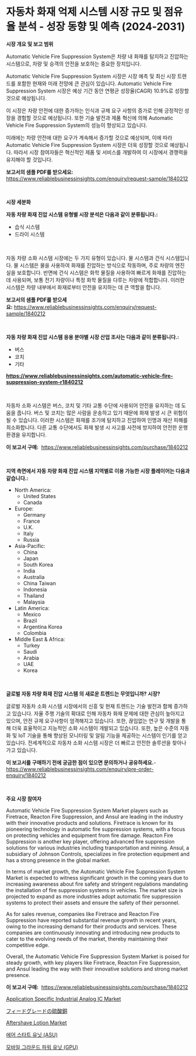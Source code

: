 <p><h1>자동차 화재 억제 시스템 시장 규모 및 점유율 분석 - 성장 동향 및 예측 (2024-2031)</h1></p><p><strong>시장 개요 및 보고 범위</strong></p>
<p><p>Automatic Vehicle Fire Suppression System은 차량 내 화재를 탐지하고 진압하는 시스템으로, 차량 및 승객의 안전을 보호하는 중요한 장치입니다. </p><p>Automatic Vehicle Fire Suppression System 시장은 시장 예측 및 최신 시장 트렌드를 포함한 현재와 미래 전망에 큰 관심이 있습니다. Automatic Vehicle Fire Suppression System 시장은 예상 기간 동안 연평균 성장율(CAGR) 10.9%로 성장할 것으로 예상됩니다.</p><p>이 시장은 차량 안전에 대한 증가하는 인식과 규제 요구 사항의 증가로 인해 긍정적인 성장을 경험할 것으로 예상됩니다. 또한 기술 발전과 제품 혁신에 의해 Automatic Vehicle Fire Suppression System의 성능이 향상되고 있습니다.</p><p>미래에는 차량 안전에 대한 요구가 계속해서 증가할 것으로 예상되며, 이에 따라 Automatic Vehicle Fire Suppression System 시장은 더욱 성장할 것으로 예상됩니다. 따라서 시장 참여자들은 혁신적인 제품 및 서비스를 개발하여 이 시장에서 경쟁력을 유지해야 할 것입니다.</p></p>
<p><strong>보고서의 샘플 PDF를 받으세요:</strong> <a href="https://www.reliablebusinessinsights.com/enquiry/request-sample/1840212">https://www.reliablebusinessinsights.com/enquiry/request-sample/1840212</a></p>
<p>&nbsp;</p>
<p><strong>시장 세분화</strong></p>
<p><strong>자동 차량 화재 진압 시스템 유형별 시장 분석은 다음과 같이 분류됩니다.:</strong></p>
<p><ul><li>습식 시스템</li><li>드라이 시스템</li></ul></p>
<p>&nbsp;</p>
<p><p>자동 차량 소화 시스템 시장에는 두 가지 유형이 있습니다. 물 시스템과 건식 시스템입니다. 물 시스템은 물을 사용하여 화재를 진압하는 방식으로 작동하며, 주로 차량의 엔진 실을 보호합니다. 반면에 건식 시스템은 화학 물질을 사용하여 빠르게 화재를 진압하는데 사용되며, 보통 전기 차량이나 특정 화학 물질을 다루는 차량에 적합합니다. 이러한 시스템은 차량 내부에서 화재로부터 안전을 유지하는 데 큰 역할을 합니다.</p></p>
<p><strong>보고서의 샘플 PDF를 받으세요:</strong>&nbsp;<a href="https://www.reliablebusinessinsights.com/enquiry/request-sample/1840212">https://www.reliablebusinessinsights.com/enquiry/request-sample/1840212</a></p>
<p>&nbsp;</p>
<p><strong> 자동 차량 화재 진압 시스템 응용 분야별 시장 산업 조사는 다음과 같이 분류됩니다.:</strong></p>
<p><ul><li>버스</li><li>코치</li><li>기타</li></ul></p>
<p><strong><a href="https://www.reliablebusinessinsights.com/automatic-vehicle-fire-suppression-system-r1840212">https://www.reliablebusinessinsights.com/automatic-vehicle-fire-suppression-system-r1840212</a></strong></p>
<p>&nbsp;</p>
<p><p>자동차 소화 시스템은 버스, 코치 및 기타 교통 수단에 사용되어 안전을 유지하는 데 도움을 줍니다. 버스 및 코치는 많은 사람을 운송하고 있기 때문에 화재 발생 시 큰 위험이 될 수 있습니다. 이러한 시스템은 화재를 조기에 탐지하고 진압하여 인명과 재산 피해를 최소화합니다. 다른 교통 수단에서도 화재 발생 시 사고를 사전에 방지하여 안전한 운행 환경을 유지합니다.</p></p>
<p><strong>이 보고서 구매:</strong>&nbsp; <a href="https://www.reliablebusinessinsights.com/purchase/1840212">https://www.reliablebusinessinsights.com/purchase/1840212</a></p>
<p>&nbsp;</p>
<p><strong>지역 측면에서 자동 차량 화재 진압 시스템 지역별로 이용 가능한 시장 플레이어는 다음과 같습니다.:</strong></p>
<p><ul>
    <li>
        North America:
        <ul>
            <li>United States</li>
            <li>Canada</li>
        </ul>
    </li>
    <li>
        Europe:
        <ul>
            <li>Germany</li>
            <li>France</li>
            <li>U.K.</li>
            <li>Italy</li>
            <li>Russia</li>
        </ul>
    </li>
    <li>
        Asia-Pacific:
        <ul>
            <li>China</li>
            <li>Japan</li>
            <li>South Korea</li>
            <li>India</li>
            <li>Australia</li>
            <li>China Taiwan</li>
            <li>Indonesia</li>
            <li>Thailand</li>
            <li>Malaysia</li>
        </ul>
    </li>
    <li>
        Latin America:
        <ul>
            <li>Mexico</li>
            <li>Brazil</li>
            <li>Argentina Korea</li>
            <li>Colombia</li>
        </ul>
    </li>
    <li>
        Middle East & Africa:
        <ul>
            <li>Turkey</li>
            <li>Saudi</li>
            <li>Arabia</li>
            <li>UAE</li>
            <li>Korea</li>
        </ul>
    </li>
    </ul></p>
<p>&nbsp;</p>
<p><strong>글로벌 자동 차량 화재 진압 시스템 의 새로운 트렌드는 무엇입니까? 시장?</strong></p>
<p><p>글로벌 자동차 소화 시스템 시장에서의 신흥 및 현재 트렌드는 기술 발전과 함께 증가하고 있습니다. 자율 주행 기술의 확대로 인해 자동차 화재 문제에 대한 관심이 높아지고 있으며, 안전 규제 요구사항이 엄격해지고 있습니다. 또한, 끊임없는 연구 및 개발을 통해 더욱 효율적이고 지능적인 소화 시스템이 개발되고 있습니다. 또한, 높은 수준의 자동화 및 IoT 기술을 통해 향상된 모니터링 및 알림 기능을 제공하는 시스템이 인기를 얻고 있습니다. 전세계적으로 자동차 소화 시스템 시장은 더 빠르고 안전한 솔루션을 찾아나가고 있습니다.</p></p>
<p><strong>이 보고서를 구매하기 전에 궁금한 점이 있으면 문의하거나 공유하세요.</strong>- <a href="https://www.reliablebusinessinsights.com/enquiry/pre-order-enquiry/1840212">https://www.reliablebusinessinsights.com/enquiry/pre-order-enquiry/1840212</a></p>
<p>&nbsp;</p>
<p><strong>주요 시장 참여자</strong></p>
<p><p>Automatic Vehicle Fire Suppression System Market players such as Firetrace, Reacton Fire Suppression, and Ansul are leading in the industry with their innovative products and solutions. Firetrace is known for its pioneering technology in automatic fire suppression systems, with a focus on protecting vehicles and equipment from fire damage. Reacton Fire Suppression is another key player, offering advanced fire suppression solutions for various industries including transportation and mining. Ansul, a subsidiary of Johnson Controls, specializes in fire protection equipment and has a strong presence in the global market.</p><p>In terms of market growth, the Automatic Vehicle Fire Suppression System Market is expected to witness significant growth in the coming years due to increasing awareness about fire safety and stringent regulations mandating the installation of fire suppression systems in vehicles. The market size is projected to expand as more industries adopt automatic fire suppression systems to protect their assets and ensure the safety of their personnel.</p><p>As for sales revenue, companies like Firetrace and Reacton Fire Suppression have reported substantial revenue growth in recent years, owing to the increasing demand for their products and services. These companies are continuously innovating and introducing new products to cater to the evolving needs of the market, thereby maintaining their competitive edge.</p><p>Overall, the Automatic Vehicle Fire Suppression System Market is poised for steady growth, with key players like Firetrace, Reacton Fire Suppression, and Ansul leading the way with their innovative solutions and strong market presence.</p></p>
<p><strong>이 보고서 구매:</strong>&nbsp;&nbsp;<a href="https://www.reliablebusinessinsights.com/purchase/1840212">https://www.reliablebusinessinsights.com/purchase/1840212</a></p>
<p><p><a href="https://issuu.com/reportprime-2/docs/application-specific-industrial-analog-ic-market-s">Application Specific Industrial Analog IC Market</a></p><p><a href="https://github.com/KaliMetz2023/Market-Research-Report-List-1/blob/main/2013037108227.md">フィードグレードの硫酸銅</a></p><p><a href="https://github.com/nathandecarvalho/Market-Research-Report-List-3/blob/main/aftershave-lotion-market.md">Aftershave Lotion Market</a></p><p><a href="https://github.com/akzkkws047661437/Market-Research-Report-List-2/blob/main/6976211102911.md">에어 스타트 유닛 (ASU)</a></p><p><a href="https://github.com/vsckjg50460/Market-Research-Report-List-2/blob/main/5450799102912.md">모바일 그라운드 파워 유닛 (GPU)</a></p></p>